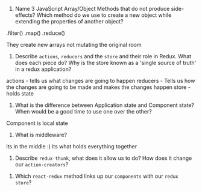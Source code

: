 1.  Name 3 JavaScript Array/Object Methods that do not produce side-effects? Which method do we use to create a new object while extending the properties of another object?

.filter()
.map()
.reduce()

They create new arrays not mutating the original room

1.  Describe `actions`, `reducers` and the `store` and their role in Redux. What does each piece do? Why is the store known as a 'single source of truth' in a redux application?

actions - tells us what changes are going to happen
reducers - Tells us how the changes are going to be made and makes the changes happen
store - holds state

1.  What is the difference between Application state and Component state? When would be a good time to use one over the other?

Component is local state

1.  What is middleware?

its in the middle :) its what holds everything together

1.  Describe `redux-thunk`, what does it allow us to do? How does it change our `action-creators`?

1)  Which `react-redux` method links up our `components` with our `redux store`?
